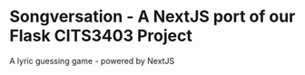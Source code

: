 # Songversation - A NextJS port of our Flask CITS3403 Project

A lyric guessing game - powered by NextJS
